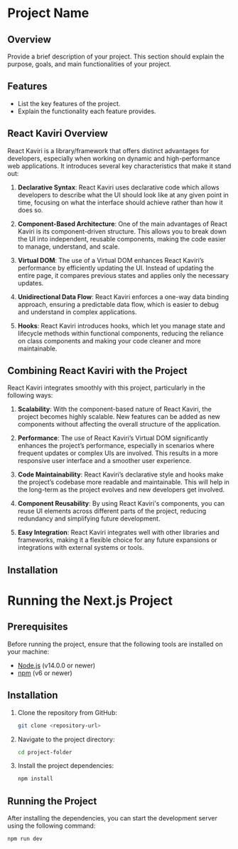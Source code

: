 # Project Name

## Overview
Provide a brief description of your project. This section should explain the purpose, goals, and main functionalities of your project.

## Features
- List the key features of the project.
- Explain the functionality each feature provides.

## React Kaviri Overview
React Kaviri is a library/framework that offers distinct advantages for developers, especially when working on dynamic and high-performance web applications. It introduces several key characteristics that make it stand out:

1. **Declarative Syntax**: React Kaviri uses declarative code which allows developers to describe what the UI should look like at any given point in time, focusing on what the interface should achieve rather than how it does so.
   
2. **Component-Based Architecture**: One of the main advantages of React Kaviri is its component-driven structure. This allows you to break down the UI into independent, reusable components, making the code easier to manage, understand, and scale.

3. **Virtual DOM**: The use of a Virtual DOM enhances React Kaviri’s performance by efficiently updating the UI. Instead of updating the entire page, it compares previous states and applies only the necessary updates.

4. **Unidirectional Data Flow**: React Kaviri enforces a one-way data binding approach, ensuring a predictable data flow, which is easier to debug and understand in complex applications.

5. **Hooks**: React Kaviri introduces hooks, which let you manage state and lifecycle methods within functional components, reducing the reliance on class components and making your code cleaner and more maintainable.

## Combining React Kaviri with the Project

React Kaviri integrates smoothly with this project, particularly in the following ways:

1. **Scalability**: With the component-based nature of React Kaviri, the project becomes highly scalable. New features can be added as new components without affecting the overall structure of the application.

2. **Performance**: The use of React Kaviri’s Virtual DOM significantly enhances the project’s performance, especially in scenarios where frequent updates or complex UIs are involved. This results in a more responsive user interface and a smoother user experience.

3. **Code Maintainability**: React Kaviri’s declarative style and hooks make the project’s codebase more readable and maintainable. This will help in the long-term as the project evolves and new developers get involved.

4. **Component Reusability**: By using React Kaviri's components, you can reuse UI elements across different parts of the project, reducing redundancy and simplifying future development.

5. **Easy Integration**: React Kaviri integrates well with other libraries and frameworks, making it a flexible choice for any future expansions or integrations with external systems or tools.

## Installation

# Running the Next.js Project

## Prerequisites

Before running the project, ensure that the following tools are installed on your machine:

- [Node.js](https://nodejs.org/) (v14.0.0 or newer)
- [npm](https://www.npmjs.com/) (v6 or newer)

## Installation

1. Clone the repository from GitHub:
    ```bash
    git clone <repository-url>
    ```

2. Navigate to the project directory:
    ```bash
    cd project-folder
    ```

3. Install the project dependencies:
    ```bash
    npm install
    ```

## Running the Project

After installing the dependencies, you can start the development server using the following command:

```bash
npm run dev
